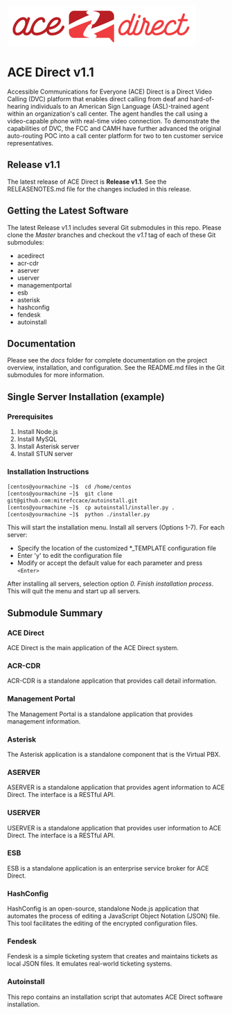 ![](images/adsmall.png)

# ACE Direct v1.1

Accessible Communications for Everyone (ACE) Direct is a Direct Video Calling (DVC) platform that enables direct calling from deaf and hard-of-hearing individuals to an American Sign Language (ASL)-trained agent within an organization's call center. The agent handles the call using a video-capable phone with real-time video connection. To demonstrate the capabilities of DVC, the FCC and CAMH have further advanced the original auto-routing POC into a call center platform for two to ten customer service representatives.

## Release v1.1

The latest release of ACE Direct is **Release v1.1**. See the RELEASENOTES.md file for the changes included in this release.

## Getting the Latest Software

The latest Release v1.1 includes several Git submodules in this repo. Please clone the *Master* branches and checkout the *v1.1* tag of each of these Git submodules:

* acedirect
* acr-cdr
* aserver
* userver
* managementportal
* esb
* asterisk
* hashconfig
* fendesk
* autoinstall

## Documentation
Please see the *docs* folder for complete documentation on the project overview, installation, and configuration. See the README.md files in the Git submodules for more information.

## Single Server Installation (example)

### Prerequisites

1. Install Node.js
1. Install MySQL
1. Install Asterisk server
1. Install STUN server

### Installation Instructions

```
[centos@yourmachine ~]$  cd /home/centos
[centos@yourmachine ~]$  git clone git@github.com:mitrefccace/autoinstall.git
[centos@yourmachine ~]$  cp autoinstall/installer.py .
[centos@yourmachine ~]$  python ./installer.py 
```

This will start the installation menu. Install all servers (Options 1-7). For each server:

* Specify the location of the customized *_TEMPLATE configuration file
* Enter 'y' to edit the configuration file
* Modify or accept the default value for each parameter and press `<Enter>`

After installing all servers, selection option *0. Finish installation process*. This will quit the menu and start up all servers. 

## Submodule Summary

### ACE Direct
ACE Direct is the main application of the ACE Direct system.

### ACR-CDR
ACR-CDR is a standalone application that provides call detail information.
 
### Management Portal
The Management Portal is a standalone application that provides management information.
 
### Asterisk
The Asterisk application is a standalone component that is the Virtual PBX.
 
### ASERVER
ASERVER is a standalone application that provides agent information to ACE Direct. The interface is a RESTful API.
 
### USERVER
USERVER is a standalone application that provides user information to ACE Direct. The interface is a RESTful API. 
 
### ESB
ESB is a standalone application is an enterprise service broker for ACE Direct.
 
### HashConfig
HashConfig is an open-source, standalone Node.js application that automates the process of editing a JavaScript Object Notation (JSON) file. This tool facilitates the editing of the encrypted configuration files.

### Fendesk
Fendesk is a simple ticketing system that creates and maintains tickets as local JSON files. It emulates real-world ticketing systems. 

### Autoinstall
This repo contains an installation script that automates ACE Direct software installation.
